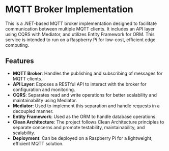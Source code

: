 # MQTT Broker Implementation

This is a .NET-based MQTT broker implementation designed to facilitate communication between multiple MQTT clients. It includes an API layer using CQRS with Mediator, and utilizes Entity Framework for ORM. This service is intended to run on a Raspberry Pi for low-cost, efficient edge computing.

## Features

- **MQTT Broker**: Handles the publishing and subscribing of messages for MQTT clients.
- **API Layer**: Exposes a RESTful API to interact with the broker for configuration and monitoring.
- **CQRS**: Separates read and write operations for better scalability and maintainability using Mediator.
- **Mediator**: Used to implement this separation and handle requests in a decoupled manner.
- **Entity Framework**: Used as the ORM to handle database operations.
- **Clean Architecture**: The project follows Clean Architecture principles to separate concerns and promote testability, maintainability, and scalability.
- **Deployment**: Can be deployed on a Raspberry Pi for a lightweight, efficient MQTT solution.
